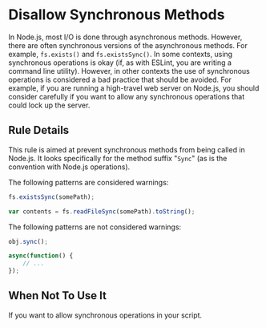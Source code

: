 # Disallow Synchronous Methods

In Node.js, most I/O is done through asynchronous methods. However, there are often synchronous versions of the asynchronous methods. For example, `fs.exists()` and `fs.existsSync()`. In some contexts, using synchronous operations is okay (if, as with ESLint, you are writing a command line utility). However, in other contexts the use of synchronous operations is considered a bad practice that should be avoided. For example, if you are running a high-travel web server on Node.js, you should consider carefully if you want to allow any synchronous operations that could lock up the server.

## Rule Details

This rule is aimed at prevent synchronous methods from being called in Node.js. It looks specifically for the method suffix "`Sync`" (as is the convention with Node.js operations).

The following patterns are considered warnings:

```js
fs.existsSync(somePath);

var contents = fs.readFileSync(somePath).toString();
```

The following patterns are not considered warnings:

```js
obj.sync();

async(function() {
    // ...
});
```

## When Not To Use It

If you want to allow synchronous operations in your script.
